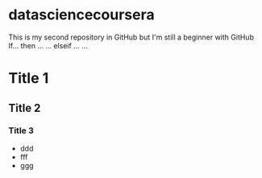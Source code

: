 # datasciencecoursera
This is my second repository in GitHub but I'm still a beginner with GitHub
If... then
...
...
elseif
...
...
# Title 1
## Title 2
### Title 3
* ddd
* fff
* ggg
